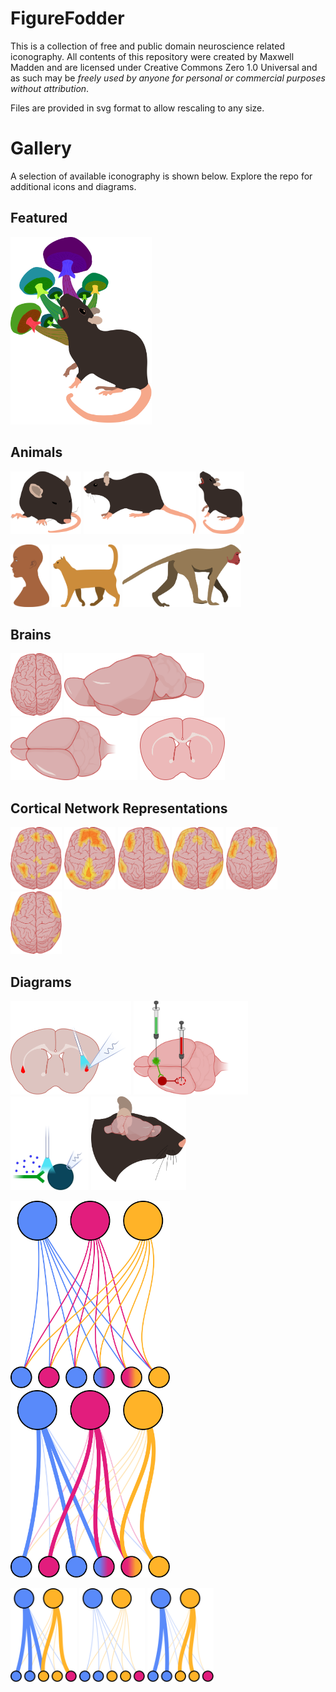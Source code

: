 # FigureFodder

This is a collection of free and public domain neuroscience related iconography. All contents of this repository were created by Maxwell Madden and are licensed under Creative Commons Zero 1.0 Universal and as such may be _freely used by anyone for personal or commercial purposes without attribution_.

Files are provided in svg format to allow rescaling to any size.

# Gallery

A selection of available iconography is shown below. Explore the repo for additional icons and diagrams.

## Featured

<img src="./icons/misc/Psychedelic Mouse.svg" height="300" />

## Animals

<img src="./icons/animals/mice/mouse_sleeping.svg" height="100" /> <img src="./icons/animals/mice/mouse_side.svg"  height="100"/> <img src="./icons/animals/mice/mouse_rearing.svg"  height="100"/>

<img src="./icons/animals/human.svg" height="100" /> <img src="./icons/animals/cat.svg" height="100" /> <img src="./icons/animals/monkey.svg" height="100" />

## Brains

<img src="./icons/brains/human/human_top.svg" height="100" /> <img src="./icons/brains/mouse/mouse_side.svg" height="100" /> <img src="./icons/brains/mouse/mouse_top.svg" height="100" /> <img src="./icons/brains/mouse/mouse_slice.svg" height="100" />

## Cortical Network Representations

<img src="./icons/brains/human_networks/Cingulo-Opercular Network.svg" height="100" /> <img src="./icons/brains/human_networks/Default Mode Network.svg" height="100" /> <img src="./icons/brains/human_networks/Dorsal Attention Network.svg" height="100" />
<img src="./icons/brains/human_networks/Frontoparietal Network.svg" height="100" /> <img src="./icons/brains/human_networks/Salience Network.svg" height="100" /> <img src="./icons/brains/human_networks/Ventral Attention Network.svg" height="100" />

## Diagrams

<img src="./diagrams/flourescent_claustrum_recording_red.svg" height="150" /> <img src="./diagrams/CRACM.svg" height="150" /> <img src="./diagrams/whole_cell_patch_clamp.svg" height="150" />  <img src="./diagrams/mouse_head_with_brain.svg" height="150" />

<img src="./diagrams/networks/network_naive.svg" height="300" /> <img src="./diagrams/networks/network_learned.svg" height="300" />

<img src="./diagrams/networks/network_disease.svg" height="150" /> <img src="./diagrams/networks/network_reset.svg" height="150" /> <img src="./diagrams/networks/network_relearning.svg" height="150" />

